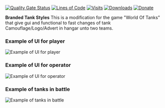 ﻿
[![Quality Gate Status](https://sonarcloud.io/api/project_badges/measure?project=wot-public-mods_branded-tanks&metric=alert_status)](https://sonarcloud.io/dashboard?id=wot-public-mods_branded-tanks) 
[![Lines of Code](https://sonarcloud.io/api/project_badges/measure?project=wot-public-mods_branded-tanks&metric=ncloc)](https://sonarcloud.io/dashboard?id=wot-public-mods_branded-tanks)
[![Visits](https://gitlab.poliroid.me/api/badge/branded-tanks/visits)](https://gitlab.com/wot-public-mods/branded-tanks)
[![Downloads](https://gitlab.poliroid.me/api/badge/branded-tanks/downloads)](https://gitlab.com/wot-public-mods/branded-tanks/-/releases)
[![Donate](https://cdn.poliroid.me/gitlab/images/donate.svg)](https://poliroid.me/donate)

**Branded Tank Styles** This is a modification for the game "World Of Tanks" that give gui and functional to fast changes of tank Camouflage/Logo/Advert in hangar unto two teams.

### Example of UI for player
![Example of UI for player](https://cdn.poliroid.me/gitlab/images/branding_ui_player.jpg)

### Example of UI for operator
![Example of UI for operator](https://cdn.poliroid.me/gitlab/images/branding_ui_operator.jpg)

### Example of tanks in battle
![Example of tanks in battle](https://cdn.poliroid.me/gitlab/images/branding_ingame.jpg)
